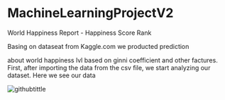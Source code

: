 # MachineLearningProjectV2
World Happiness Report - Happiness Score Rank  

Basing on dataseat from Kaggle.com we producted prediction  

about world happiness lvl based on ginni coefficient and other factures.  
First, after importing the data from the csv file, we start analyzing our dataset. Here we see  our data

![githubtittle](https://user-images.githubusercontent.com/115715277/215351963-c748321a-ca2e-4ebb-9171-9a0ba6039e1f.png)
